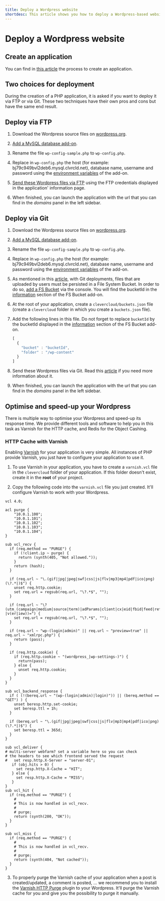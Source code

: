 ```yaml
---
title: Deploy a Wordpress website
shortdesc: This article shows you how to deploy a Wordpress-based website on the Clever Cloud.
---
```


# Deploy a Wordpress website

## Create an application

You can find in [this article](/clever-cloud-overview/add-application/#create-an-application) the process to create an
application.


## Two choices for deployment

During the creation of a PHP application, it is asked if you want to deploy it via FTP or via Git. These two techniques
have their own pros and cons but have the same end result.

## Deploy via FTP

1. Download the Wordpress source files on [wordpress.org](http://wordpress.org).

2. [Add a MySQL database add-on](/addons/clever-cloud-addons/).

3. Rename the file `wp-config-sample.php` to `wp-config.php`.

4. Replace in `wp-config.php` the host (for example: bj79c949bvl2deb6.mysql.clvrcld.net), database name, username and
password using the [environment variables](/admin-console/environment-variables/) of the add-on.

3. [Send these Wordpress files via FTP](/clever-cloud-overview/add-application/#ftp-deployment) using the FTP
credentials displayed in the application' information page.

6. When finished, you can launch the application with the url that you can find in the *domains* panel in the left sidebar.


## Deploy via Git

1. Download the Wordpress source files on [wordpress.org](http://wordpress.org).

2. [Add a MySQL database add-on](/addons/clever-cloud-addons/).

3. Rename the file `wp-config-sample.php` to `wp-config.php`.

4. Replace in `wp-config.php` the host (for example: bj79c949bvl2deb6.mysql.clvrcld.net), database name, username and
password using the [environment variables](/admin-console/environment-variables/) of the add-on.

5. As mentioned in this [article](/addons/fs_buckets/), with Git deployments, files that are uploaded by users must
be persisted in a File System Bucket. In order to do so, [add a FS Bucket](/addons/fs_buckets/) via the console.
You will find the bucketId in the [information](/addons/clever-cloud-addons/) section of the FS Bucket add-on.

6. At the root of your application, create a `clevercloud/buckets.json` file (create a `clevercloud` folder in which
you create a `buckets.json` file).

7. Add the following lines in this file. Do not forget to replace `bucketId` by the bucketId displayed in the
[information](/addons/clever-cloud-addons/) section of the FS Bucket add-on.
    ```javascript
    [
      {
        "bucket" : "bucketId",
        "folder" : "/wp-content"
      }
    ]
    ```

5. Send these Wordpress files via Git. Read this [article](/clever-cloud-overview/add-application/#git-deployment)
if you need more information about it.

6. When finished, you can launch the application with the url that you can find in the *domains* panel in the left sidebar.


## Optimise and speed-up your Wordpress

There is multiple way to optimise your Wordpress and speed-up its response time.
We provide different tools and software to help you in this task as Varnish for the HTTP cache, and Redis for the
Object Cashing.

### HTTP Cache with Varnish

Enabling [Varnish](/php/varnish/) for your application is very simple. All instances of PHP provide Varnish, you just
have to configure your application to use it.

1. To use Varnish in your application, you have to create a `varnish.vcl` file in the `clevercloud` folder of
your application. If this folder doesn't exist, create it in the **root** of your project.

2. Copy the following code into the `varnish.vcl` file you just created. It'll configure Varnish to work with your
Wordpress.

```
vcl 4.0;

acl purge {
    "10.0.1.100";
    "10.0.1.101";
    "10.0.1.102";
    "10.0.1.103";
    "10.0.1.104";
}

sub vcl_recv {
  if (req.method == "PURGE") {
    if (!client.ip ~ purge) {
      return (synth(405, "Not allowed."));
    }
    return (hash);
  }
 
  if (req.url ~ "\.(gif|jpg|jpeg|swf|css|js|flv|mp3|mp4|pdf|ico|png)(\?.*|)$") {
    unset req.http.cookie;
    set req.url = regsub(req.url, "\?.*$", "");
  }

  if (req.url ~ "\?(utm_(campaign|medium|source|term)|adParams|client|cx|eid|fbid|feed|ref(id|src)?|v(er|iew))=") {
    set req.url = regsub(req.url, "\?.*$", "");
  }

  if (req.url ~ "wp-(login|admin)" || req.url ~ "preview=true" || req.url ~ "xmlrpc.php") {
    return (pass);
  }

  if (req.http.cookie) {
    if (req.http.cookie ~ "(wordpress_|wp-settings-)") {
      return(pass);
    } else {
      unset req.http.cookie;
    }
  }
}

sub vcl_backend_response {
  if ( (!(bereq.url ~ "(wp-(login|admin)|login)")) || (bereq.method == "GET") ) {
    unset beresp.http.set-cookie;
    set beresp.ttl = 1h;
  }

  if (bereq.url ~ "\.(gif|jpg|jpeg|swf|css|js|flv|mp3|mp4|pdf|ico|png)(\?.*|)$") {
    set beresp.ttl = 365d;
  }
}

sub vcl_deliver {
# multi-server webfarm? set a variable here so you can check
# the headers to see which frontend served the request
#   set resp.http.X-Server = "server-01";
   if (obj.hits > 0) {
     set resp.http.X-Cache = "HIT";
   } else {
     set resp.http.X-Cache = "MISS";
   }
}
sub vcl_hit {
  if (req.method == "PURGE") {
    #
    # This is now handled in vcl_recv.
    #
    # purge;
    return (synth(200, "OK"));
  }
}

sub vcl_miss {
  if (req.method == "PURGE") {
    #
    # This is now handled in vcl_recv.
    #
    # purge;
    return (synth(404, "Not cached"));
  }
}
```

3. To properly purge the Varnish cache of your application when a post is created/updated, a comment is posted, ...
we recommend you to install the [Varnish HTTP Purge](https://wordpress.org/plugins/varnish-http-purge/) plugin to
your Wordpress. It'll purge the Varnish cache for you and give you the possibility to purge it manually.
